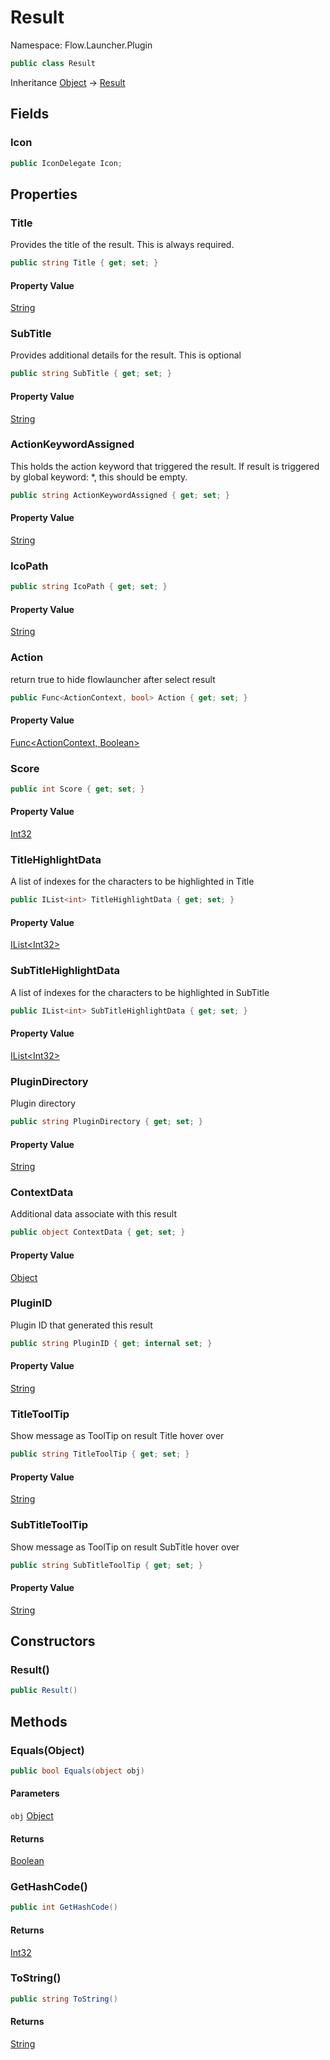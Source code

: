 # Result

Namespace: Flow.Launcher.Plugin



```csharp
public class Result
```

Inheritance [Object](https://docs.microsoft.com/en-us/dotnet/api/system.object) → [Result](./flow.launcher.plugin.result.md)

## Fields

### **Icon**



```csharp
public IconDelegate Icon;
```

## Properties

### **Title**

Provides the title of the result. This is always required.

```csharp
public string Title { get; set; }
```

#### Property Value

[String](https://docs.microsoft.com/en-us/dotnet/api/system.string)<br>

### **SubTitle**

Provides additional details for the result. This is optional

```csharp
public string SubTitle { get; set; }
```

#### Property Value

[String](https://docs.microsoft.com/en-us/dotnet/api/system.string)<br>

### **ActionKeywordAssigned**

This holds the action keyword that triggered the result. 
 If result is triggered by global keyword: *, this should be empty.

```csharp
public string ActionKeywordAssigned { get; set; }
```

#### Property Value

[String](https://docs.microsoft.com/en-us/dotnet/api/system.string)<br>

### **IcoPath**



```csharp
public string IcoPath { get; set; }
```

#### Property Value

[String](https://docs.microsoft.com/en-us/dotnet/api/system.string)<br>

### **Action**

return true to hide flowlauncher after select result

```csharp
public Func<ActionContext, bool> Action { get; set; }
```

#### Property Value

[Func&lt;ActionContext, Boolean&gt;](https://docs.microsoft.com/en-us/dotnet/api/system.func-2)<br>

### **Score**



```csharp
public int Score { get; set; }
```

#### Property Value

[Int32](https://docs.microsoft.com/en-us/dotnet/api/system.int32)<br>

### **TitleHighlightData**

A list of indexes for the characters to be highlighted in Title

```csharp
public IList<int> TitleHighlightData { get; set; }
```

#### Property Value

[IList&lt;Int32&gt;](https://docs.microsoft.com/en-us/dotnet/api/system.collections.generic.ilist-1)<br>

### **SubTitleHighlightData**

A list of indexes for the characters to be highlighted in SubTitle

```csharp
public IList<int> SubTitleHighlightData { get; set; }
```

#### Property Value

[IList&lt;Int32&gt;](https://docs.microsoft.com/en-us/dotnet/api/system.collections.generic.ilist-1)<br>

### **PluginDirectory**

Plugin directory

```csharp
public string PluginDirectory { get; set; }
```

#### Property Value

[String](https://docs.microsoft.com/en-us/dotnet/api/system.string)<br>

### **ContextData**

Additional data associate with this result

```csharp
public object ContextData { get; set; }
```

#### Property Value

[Object](https://docs.microsoft.com/en-us/dotnet/api/system.object)<br>

### **PluginID**

Plugin ID that generated this result

```csharp
public string PluginID { get; internal set; }
```

#### Property Value

[String](https://docs.microsoft.com/en-us/dotnet/api/system.string)<br>

### **TitleToolTip**

Show message as ToolTip on result Title hover over

```csharp
public string TitleToolTip { get; set; }
```

#### Property Value

[String](https://docs.microsoft.com/en-us/dotnet/api/system.string)<br>

### **SubTitleToolTip**

Show message as ToolTip on result SubTitle hover over

```csharp
public string SubTitleToolTip { get; set; }
```

#### Property Value

[String](https://docs.microsoft.com/en-us/dotnet/api/system.string)<br>

## Constructors

### **Result()**



```csharp
public Result()
```

## Methods

### **Equals(Object)**



```csharp
public bool Equals(object obj)
```

#### Parameters

`obj` [Object](https://docs.microsoft.com/en-us/dotnet/api/system.object)<br>

#### Returns

[Boolean](https://docs.microsoft.com/en-us/dotnet/api/system.boolean)<br>

### **GetHashCode()**



```csharp
public int GetHashCode()
```

#### Returns

[Int32](https://docs.microsoft.com/en-us/dotnet/api/system.int32)<br>

### **ToString()**



```csharp
public string ToString()
```

#### Returns

[String](https://docs.microsoft.com/en-us/dotnet/api/system.string)<br>
